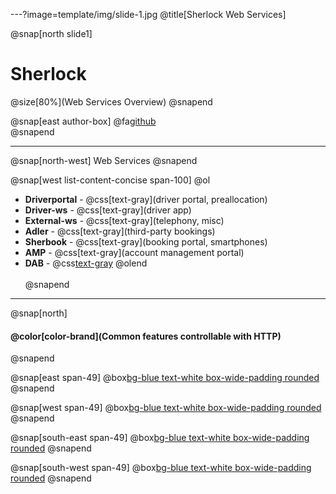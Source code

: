 ---?image=template/img/slide-1.jpg
@title[Sherlock Web Services]

@snap[north slide1]
<h1>Sherlock</h1>
@size[80%](Web Services Overview)
@snapend

@snap[east author-box]
@fa[github](https://github.com/and-shkrob/gitpitch) <br/>
@snapend

---
@snap[north-west]
Web Services
@snapend

@snap[west list-content-concise span-100]
@ol[](false)
- **Driverportal** - @css[text-gray](driver portal, preallocation)
- **Driver-ws** - @css[text-gray](driver app)
- **External-ws** - @css[text-gray](telephony, misc)
- **Adler** - @css[text-gray](third-party bookings)
- **Sherbook** - @css[text-gray](booking portal, smartphones)
- **AMP** - @css[text-gray](account management portal)
- **DAB** - @css[text-gray](dashboards)
@olend
<br><br>
@snapend

---

@snap[north]
<h4>@color[color-brand](Common features controllable with HTTP)</h4>
@snapend

@snap[east span-49]
@box[bg-blue text-white box-wide-padding rounded](Cache#)
@snapend

@snap[west span-49]
@box[bg-blue text-white box-wide-padding rounded](CORS#)
@snapend

@snap[south-east span-49]
@box[bg-blue text-white box-wide-padding rounded](Authentication#)
@snapend

@snap[south-west span-49]
@box[bg-blue text-white box-wide-padding rounded](Sessions#)
@snapend
